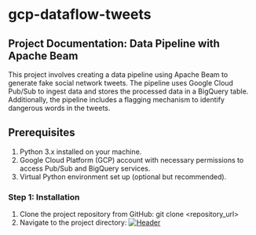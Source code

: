 # gcp-dataflow-tweets

## Project Documentation: Data Pipeline with Apache Beam
This project involves creating a data pipeline using Apache Beam to generate fake social network tweets. The pipeline uses Google Cloud Pub/Sub to ingest data and stores the processed data in a BigQuery table. Additionally, the pipeline includes a flagging mechanism to identify dangerous words in the tweets.

## Prerequisites
1. Python 3.x installed on your machine.
2. Google Cloud Platform (GCP) account with necessary permissions to access Pub/Sub and BigQuery services.
3. Virtual Python environment set up (optional but recommended).

### Step 1: Installation
1. Clone the project repository from GitHub:
git clone <repository_url>
3. Navigate to the project directory:
[![Header](https://www.creative-tim.com/blog/content/images/size/w1140/2021/08/rebranding-post--1-.jpg "Header")](https://www.creative-tim.com/)
